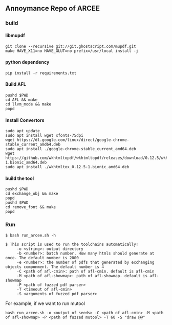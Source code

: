 ## Annoymance Repo of ARCEE

### build

#### libmupdf

```
git clone --recursive git://git.ghostscript.com/mupdf.git
make HAVE_X11=no HAVE_GLUT=no prefix=/usr/local install -j
```

#### python dependency

```
pip install -r requirements.txt
```

#### Build AFL

```
pushd $PWD
cd AFL && make 
cd llvm_mode && make
popd
```

#### Install Convertors

```
sudo apt update 
sudo apt install wget xfonts-75dpi
wget https://dl.google.com/linux/direct/google-chrome-stable_current_amd64.deb
sudo apt install ./google-chrome-stable_current_amd64.deb
wget https://github.com/wkhtmltopdf/wkhtmltopdf/releases/download/0.12.5/wkhtmltox_0.12.5-1.bionic_amd64.deb
sudo apt install ./wkhtmltox_0.12.5-1.bionic_amd64.deb
```

#### build the tool

```
pushd $PWD
cd exchange_obj && make
popd
pushd $PWD
cd remove_font && make
popd
```


### Run


```
$ bash run_arcee.sh -h

$ This script is used to run the toolchains automatically!
	 -o <string>: output directory
	 -b <number>: batch number. How many htmls should generate at once. The default number is 2000
	 -e <number>: the number of pdfs that generated by exchanging objects componment. The default number is 4
	 -C <path of afl-cmin>: path of afl-cmin. default is afl-cmin
	 -M <path of afl-showmap>: path of afl-showmap. default is afl-showmap
	 -P <path of fuzzed pdf parser>
	 -T <timeout of afl-cmin>
	 -S <arguments of fuzzed pdf parser>
```

For example, if we want to run mutool

```
bash run_arcee.sh -o <output of seeds> -C <path of afl-cmin> -M <path of afl-showmap> -P <path of fuzzed mutool> -T 60 -S "draw @@"
```
